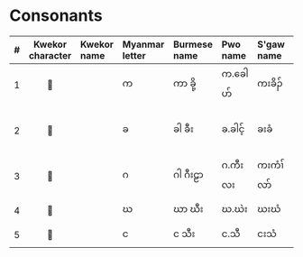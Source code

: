 # Consonants

| # | Kwekor character | Kwekor name | Myanmar letter | Burmese name | Pwo name | S'gaw name | Thai letter | Thai name | IPA | English name | Unicode name |
|:-:|:-:|:--|:--|:--|:--|:--|:--|:--|:--|:--|:--|
|1|||က|ကာ ခို့|က.ခေါဟ်|ကးခိၣ်|ก|กะ โค|/k/|ka kho|KA|
|2|||ခ|ခါ ခီး|ခ.ခါင့်|ခးခံ|ข|คะ คี|/kʰ/|kha khaing / kha khi|KHA|
|3|||ဂ|ဂါ ဂီးဠာ|ဂ.ကီးလး|ကးကံၢ်လာ်|ค|กะ กีลา|/g/|ga gilaa|GA|
|4|||ဃ|ဃာ ဃီး|ဃ.ဃဲး|ဃးဃံ|ฆ|ฆะ กระดูก|/x/|gha ghi|GHA|
|5|||င|င သီး|င.သီ|ငးသံ|ง|งะ ซี|/ŋ/|nga thi|NGA|
